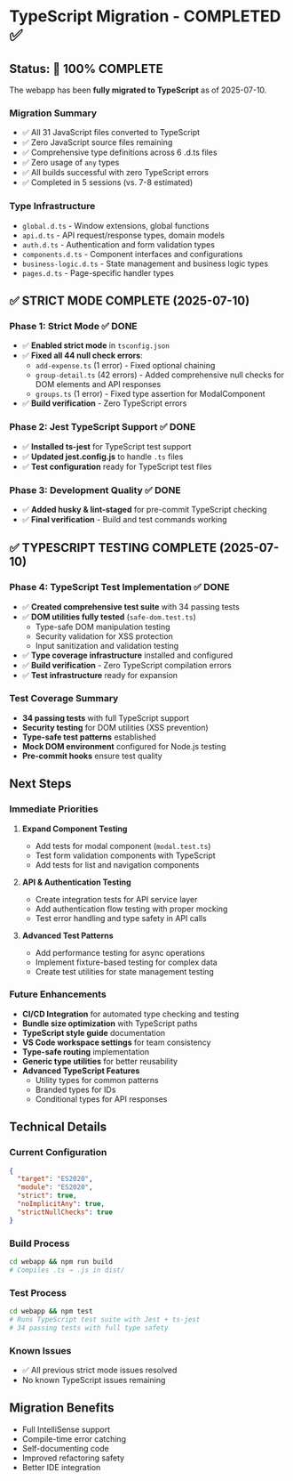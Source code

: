 # TypeScript Migration - COMPLETED ✅

## Status: 🎉 **100% COMPLETE**

The webapp has been **fully migrated to TypeScript** as of 2025-07-10.

### Migration Summary
- ✅ All 31 JavaScript files converted to TypeScript
- ✅ Zero JavaScript source files remaining
- ✅ Comprehensive type definitions across 6 .d.ts files
- ✅ Zero usage of `any` types
- ✅ All builds successful with zero TypeScript errors
- ✅ Completed in 5 sessions (vs. 7-8 estimated)

### Type Infrastructure
- `global.d.ts` - Window extensions, global functions
- `api.d.ts` - API request/response types, domain models
- `auth.d.ts` - Authentication and form validation types
- `components.d.ts` - Component interfaces and configurations
- `business-logic.d.ts` - State management and business logic types
- `pages.d.ts` - Page-specific handler types

## ✅ **STRICT MODE COMPLETE** (2025-07-10)

### Phase 1: Strict Mode ✅ DONE
- ✅ **Enabled strict mode** in `tsconfig.json` 
- ✅ **Fixed all 44 null check errors**:
  - `add-expense.ts` (1 error) - Fixed optional chaining
  - `group-detail.ts` (42 errors) - Added comprehensive null checks for DOM elements and API responses
  - `groups.ts` (1 error) - Fixed type assertion for ModalComponent
- ✅ **Build verification** - Zero TypeScript errors

### Phase 2: Jest TypeScript Support ✅ DONE
- ✅ **Installed ts-jest** for TypeScript test support
- ✅ **Updated jest.config.js** to handle `.ts` files
- ✅ **Test configuration** ready for TypeScript test files

### Phase 3: Development Quality ✅ DONE
- ✅ **Added husky & lint-staged** for pre-commit TypeScript checking
- ✅ **Final verification** - Build and test commands working

## ✅ **TYPESCRIPT TESTING COMPLETE** (2025-07-10)

### Phase 4: TypeScript Test Implementation ✅ DONE
- ✅ **Created comprehensive test suite** with 34 passing tests
- ✅ **DOM utilities fully tested** (`safe-dom.test.ts`)
  - Type-safe DOM manipulation testing
  - Security validation for XSS protection
  - Input sanitization and validation testing
- ✅ **Type coverage infrastructure** installed and configured
- ✅ **Build verification** - Zero TypeScript compilation errors
- ✅ **Test infrastructure** ready for expansion

### Test Coverage Summary
- **34 passing tests** with full TypeScript support
- **Security testing** for DOM utilities (XSS prevention)
- **Type-safe test patterns** established
- **Mock DOM environment** configured for Node.js testing
- **Pre-commit hooks** ensure test quality

## Next Steps

### Immediate Priorities
1. **Expand Component Testing**
   - Add tests for modal component (`modal.test.ts`)
   - Test form validation components with TypeScript
   - Add tests for list and navigation components

2. **API & Authentication Testing**
   - Create integration tests for API service layer
   - Add authentication flow testing with proper mocking
   - Test error handling and type safety in API calls

3. **Advanced Test Patterns**
   - Add performance testing for async operations
   - Implement fixture-based testing for complex data
   - Create test utilities for state management testing

### Future Enhancements
- **CI/CD Integration** for automated type checking and testing
- **Bundle size optimization** with TypeScript paths
- **TypeScript style guide** documentation
- **VS Code workspace settings** for team consistency
- **Type-safe routing** implementation
- **Generic type utilities** for better reusability
- **Advanced TypeScript Features**
  - Utility types for common patterns
  - Branded types for IDs
  - Conditional types for API responses

## Technical Details

### Current Configuration
```json
{
  "target": "ES2020",
  "module": "ES2020",
  "strict": true,
  "noImplicitAny": true,
  "strictNullChecks": true
}
```

### Build Process
```bash
cd webapp && npm run build
# Compiles .ts → .js in dist/
```

### Test Process
```bash
cd webapp && npm test
# Runs TypeScript test suite with Jest + ts-jest
# 34 passing tests with full type safety
```

### Known Issues
- ✅ All previous strict mode issues resolved
- No known TypeScript issues remaining

## Migration Benefits
- Full IntelliSense support
- Compile-time error catching
- Self-documenting code
- Improved refactoring safety
- Better IDE integration
